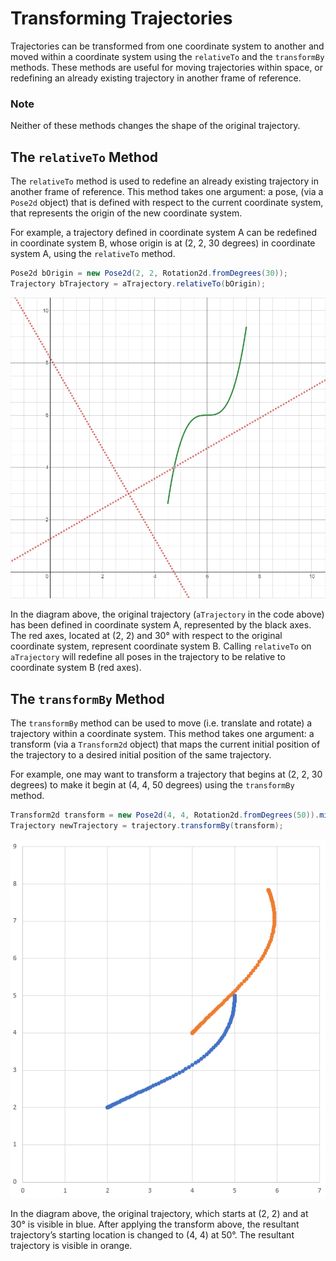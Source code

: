# Transforming Trajectories

Trajectories can be transformed from one coordinate system to another and moved within a coordinate system using the `relativeTo` and the `transformBy` methods. These methods are useful for moving trajectories within space, or redefining an already existing trajectory in another frame of reference.

### Note

Neither of these methods changes the shape of the original trajectory.

## The `relativeTo` Method

The `relativeTo` method is used to redefine an already existing trajectory in another frame of reference. This method takes one argument: a pose, \(via a `Pose2d` object\) that is defined with respect to the current coordinate system, that represents the origin of the new coordinate system.

For example, a trajectory defined in coordinate system A can be redefined in coordinate system B, whose origin is at \(2, 2, 30 degrees\) in coordinate system A, using the `relativeTo` method.

```java
Pose2d bOrigin = new Pose2d(2, 2, Rotation2d.fromDegrees(30));
Trajectory bTrajectory = aTrajectory.relativeTo(bOrigin);
```

![](../../.gitbook/assets/relative-to.png)

In the diagram above, the original trajectory \(`aTrajectory` in the code above\) has been defined in coordinate system A, represented by the black axes. The red axes, located at \(2, 2\) and 30° with respect to the original coordinate system, represent coordinate system B. Calling `relativeTo` on `aTrajectory` will redefine all poses in the trajectory to be relative to coordinate system B \(red axes\).

## The `transformBy` Method

The `transformBy` method can be used to move \(i.e. translate and rotate\) a trajectory within a coordinate system. This method takes one argument: a transform \(via a `Transform2d` object\) that maps the current initial position of the trajectory to a desired initial position of the same trajectory.

For example, one may want to transform a trajectory that begins at \(2, 2, 30 degrees\) to make it begin at \(4, 4, 50 degrees\) using the `transformBy` method.

```java
Transform2d transform = new Pose2d(4, 4, Rotation2d.fromDegrees(50)).minus(trajectory.getInitialPose());
Trajectory newTrajectory = trajectory.transformBy(transform);
```

![](../../.gitbook/assets/transform-by.png)

In the diagram above, the original trajectory, which starts at \(2, 2\) and at 30° is visible in blue. After applying the transform above, the resultant trajectory’s starting location is changed to \(4, 4\) at 50°. The resultant trajectory is visible in orange.

